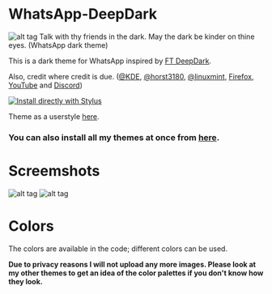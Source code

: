 # WhatsApp-DeepDark
![alt tag](https://raw.githubusercontent.com/RaitaroH/WhatsApp-DeepDark/master/Images/WhatsApp%20-%20DeepDark.png)
Talk with thy friends in the dark. May the dark be kinder on thine eyes. (WhatsApp dark theme)

This is a dark theme for WhatsApp inspired by [FT DeepDark](https://addons.mozilla.org/en-US/firefox/addon/ft-deepdark/?src=search). 

Also, credit where credit is due. ([@KDE](https://github.com/KDE), [@horst3180](https://github.com/horst3180), [@linuxmint](https://github.com/linuxmint), [Firefox](https://www.mozilla.org/en-US/firefox/new/), [YouTube](https://www.youtube.com/) and [Discord](https://discordapp.com/))

[![Install directly with Stylus](https://img.shields.io/badge/Install%20directly%20with-Stylus-285959.svg)](https://rawgit.com/RaitaroH/WhatsApp-DeepDark/master/WhatsAppDeepDark.user.css)

Theme as a userstyle [here](https://userstyles.org/styles/149830/whatsapp-deepdark).

### **You can also install all my themes at once from [here](https://github.com/RaitaroH/Import-All-Deepdark).**


# Screemshots
![alt tag](https://raw.githubusercontent.com/RaitaroH/WhatsApp-DeepDark/master/Images/Loading.png)
![alt tag](https://raw.githubusercontent.com/RaitaroH/WhatsApp-DeepDark/master/Images/Connection.png)

# Colors 
The colors are available in the code; different colors can be used.

**Due to privacy reasons I will not upload any more images. Please look at my other themes to get an idea of the color palettes if you don't know how they look.**
